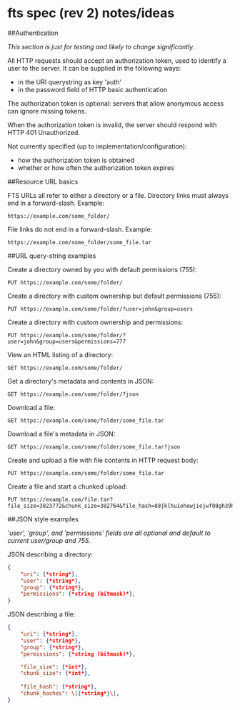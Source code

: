 fts spec (rev 2) notes/ideas
================

##Authentication

*This section is just for testing and likely to change significantly.*

All HTTP requests should accept an authorization token, used to identify a user to the server.
It can be supplied in the following ways:

- in the URI querystring as key 'auth'
- in the password field of HTTP basic authentication

The authorization token is optional: servers that allow anonymous access can ignore missing
tokens.

When the authorization token is invalid, the server should respond with HTTP 401 Unauthorized.

Not currently specified (up to implementation/configuration):

- how the authorization token is obtained
- whether or how often the authorization token expires


##Resource URL basics

FTS URLs all refer to either a directory or a file. Directory links must always end in a 
forward-slash. Example:
```
https://example.com/some_folder/
```

File links do not end in a forward-slash. Example:
```
https://example.com/some_folder/some_file.tar
```


##URL query-string examples

Create a directory owned by you with default permissions (755):
```
PUT https://example.com/some/folder/
```

Create a directory with custom ownership but default permissions (755):
```
PUT https://example.com/some/folder/?user=john&group=users
```

Create a directory with custom ownership and permissions:
```
PUT https://example.com/some/folder/?user=john&group=users&permissions=777
```

View an HTML listing of a directory:
```
GET https://example.com/some/folder/
```

Get a directory's metadata and contents in JSON:
```
GET https://example.com/some/folder/?json
```

Download a file:
```
GET https://example.com/some/folder/some_file.tar
```

Download a file's metadata in JSON:
```
GET https://example.com/some/folder/some_file.tar?json
```

Create and upload a file with file contents in HTTP request body:
```
PUT https://example.com/some/folder/some_file.tar
```

Create a file and start a chunked upload:
```
PUT https://example.com/file.tar?file_size=3823772&chunk_size=382764&file_hash=88jklhuiohowjiojwf08gh39hg93hg893h84g3&chunk_1_hash=48FH#@g
```


##JSON style examples

*'user', 'group', and 'permissions' fields are all optional and default to current user/group and 755.*

JSON describing a directory:
```json
{
	"uri": {*string*},
	"user": {*string*},
	"group": {*string*},
	"permissions": {*string (bitmask)*},
}
```

JSON describing a file:
```json
{
	"uri": {*string*},
	"user": {*string*},
	"group": {*string*},
	"permissions": {*string (bitmask)*},

	"file_size": {*int*},
	"chunk_size": {*int*},
	
	"file_hash": {*string*},
	"chunk_hashes": \[{*string*}\],
}
```


